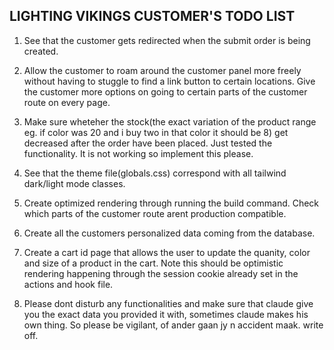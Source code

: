 ## LIGHTING VIKINGS CUSTOMER'S TODO LIST

1. See that the customer gets redirected when the submit order is being created.

2. Allow the customer to roam around the customer panel more freely without having to stuggle to find a link button to certain locations. Give the customer more options on going to certain parts of the customer route on every page.

3. Make sure wheteher the stock(the exact variation of the product range eg. if color was 20 and i buy two in that color it should be 8) get decreased after the order have been placed. Just tested the functionality. It is not working so implement this please.

4. See that the theme file(globals.css) correspond with all tailwind dark/light mode classes.

5. Create optimized rendering through running the build command. Check which parts of the customer route arent production compatible.

6. Create all the customers personalized data coming from the database.

7. Create a cart id page that allows the user to update the quanity, color and size of a product in the cart. Note this should be optimistic rendering happening through the session cookie already set in the actions and hook file.

8. Please dont disturb any functionalities and make sure that claude give you the exact data you provided it with, sometimes claude makes his own thing. So please be vigilant, of ander gaan jy n accident maak. write off.
